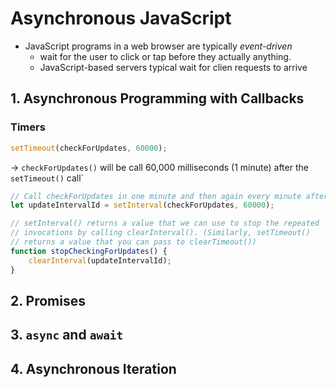 # Asynchronous JavaScript

* JavaScript programs in a web browser are typically _event-driven_ 
    * wait for the user to click or tap before they actually anything.
    * JavaScript-based servers typical wait for clien requests to arrive

## 1. Asynchronous Programming with Callbacks

### Timers

```javascript
setTimeout(checkForUpdates, 60000);
```

&rarr; `checkForUpdates()` will be call 60,000 milliseconds (1 minute) after the `setTimeout()` call`

```javascript
// Call checkForUpdates in one minute and then again every minute after that
let updateIntervalId = setInterval(checkForUpdates, 60000);

// setInterval() returns a value that we can use to stop the repeated 
// invocations by calling clearInterval(). (Similarly, setTimeout() 
// returns a value that you can pass to clearTimeout())
function stopCheckingForUpdates() {
    clearInterval(updateIntervalId);
}
```

## 2. Promises

## 3. `async` and `await`

## 4. Asynchronous Iteration
    



